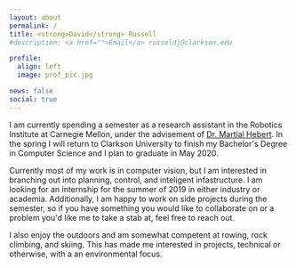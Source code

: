 ```yaml
---
layout: about
permalink: /
title: <strong>David</strong> Russell
#description: <a href="">Email</a> russeldj@clarkson.edu

profile:
  align: left
  image: prof_pic.jpg

news: false
social: true
---
```


I am currently spending a semester as a research assistant in the Robotics Institute at Carnegie Mellon, under the advisement of <a href="https://www.ri.cmu.edu/ri-faculty/martial-hebert/">Dr. Martial Hebert</a>. In the spring I will return to Clarkson University to finish my Bachelor's Degree in Computer Science and I plan to graduate in May 2020.

Currently most of my work is in computer vision, but I am interested in branching out into planning, control, and inteligent infastructure. I am looking for an internship for the summer of 2019 in either industry or academia. Additionally, I am happy to work on side projects during the semester, so if you have something you would like to collaborate on or a problem you'd like me to take a stab at, feel free to reach out.

I also enjoy the outdoors and am somewhat competent at rowing, rock climbing, and skiing. This has made me interested in projects, technical or otherwise, with a an environmental focus.
